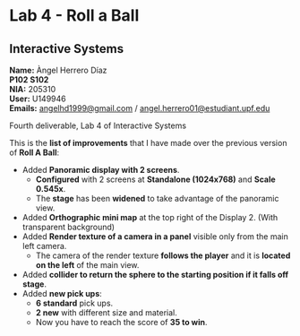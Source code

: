 # Lab 4 - Roll a Ball<br />
## Interactive Systems<br />
**Name:** Àngel Herrero Díaz <br />
**P102 S102**<br />
**NIA:** 205310<br />
**User:** U149946<br />
**Emails:** angelhd1999@gmail.com / angel.herrero01@estudiant.upf.edu<br />

Fourth deliverable, Lab 4 of Interactive Systems<br />

This is the **list of improvements** that I have made over the previous version of **Roll A Ball**:<br />
- Added **Panoramic display with 2 screens**.
  - **Configured** with 2 screens at **Standalone (1024x768)** and **Scale 0.545x**.
  - The **stage** has been **widened** to take advantage of the panoramic view.
- Added **Orthographic mini map** at the top right of the Display 2. (With transparent background)
- Added **Render texture of a camera in a panel** visible only from the main left camera.
  - The camera of the render texture **follows the player** and it is **located on the left** of the main view.
- Added **collider to return the sphere to the starting position if it falls off stage**.
- Added **new pick ups**:
  - **6 standard** pick ups.
  - **2 new** with different size and material.
  - Now you have to reach the score of **35 to win**.
